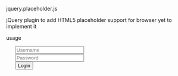 jquery.placeholder.js

jQuery plugin to add HTML5 placeholder support for browser yet to implement it

usage
  <html>
    <head>
      <script type="text/javascript" src="jquery.js"></script>
      <script type="text/javascript" src="jquery.placeholder.js"></script>
      <script type="text/javascript">
        $(function() {
          function hasPlaceholderSupport() {
            var i = document.createElement('input');
            return 'placeholder' in i;
          }
          if(!hasPlaceholderSupport()) {
            $("#loginform").placeholder();
          }
        })
      </script>
      <style type="text/css">
        li {list-style-type:none;}
      </style>
    </head>
    <body>
      <ul>
        <form id="loginform">
          <li><input type="text" name="username" id="username" placeholder="Username" /></li>
          <li><input type="password" name="password" id="password" placeholder="Password" /></li>
          <li><input type="Submit" value="Login" /></li>
        </form>
      </ul>
    </body>
  </html>
